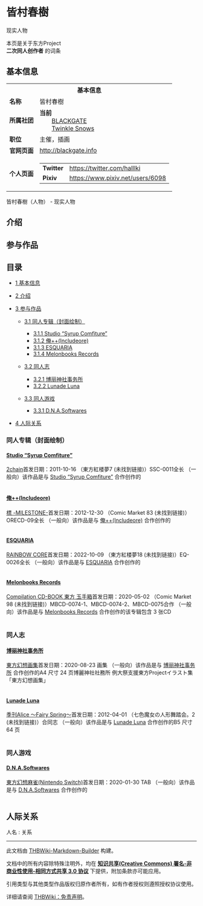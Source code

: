 # 皆村春樹

<!-- source html: G:\repos\THBWiki-Markdown-Builder\THBWikiMarkdown\Temp\main\a\a0\ns0%3A%E7%9A%86%E6%9D%91%E6%98%A5%E6%A8%B9.html -->

现实人物

本页是关于东方Project  
 **二次同人创作者** 的词条

## 基本信息

<table><tbody><tr><th colspan="3">基本信息</th></tr><tr><td class="label"><b>名称</b></td><td> 皆村春樹 </td></tr><tr><td class="label"><b>所属社团</b></td><td><b>当前</b><div style="margin-left:2em;"><a href="./BLACKGATE.md" title="BLACKGATE">BLACKGATE</a><br><a href="./Twinkle_Snows.md" title="Twinkle Snows">Twinkle Snows</a></div></td></tr><tr><td class="label"><b>职位</b></td><td>主催，插画</td></tr><tr><td class="label"><b>官网页面</b></td><td><a rel="nofollow" class="external free" href="http://blackgate.info">http://blackgate.info</a></td></tr><tr><td class="label"><b>个人页面</b></td><td><table border="0" cellspacing="0" cellpadding="0"><tbody><tr><td><b>Twitter</b></td><td><a rel="nofollow" class="external free" href="https://twitter.com/halllki">https://twitter.com/halllki</a></td></tr><tr><td><b>Pixiv</b></td><td><a rel="nofollow" class="external free" href="https://www.pixiv.net/users/6098">https://www.pixiv.net/users/6098</a></td></tr></tbody></table></td></tr></tbody></table>

皆村春樹（人物） - 现实人物

## 介绍

## 参与作品

## 目录

- [1 基本信息](#基本信息)
- [2 介绍](#介绍)
- [3 参与作品](#参与作品)

  - [3.1 同人专辑（封面绘制）](#同人专辑（封面绘制）)

    - [3.1.1 Studio “Syrup Comfiture”](#Studio_“Syrup_Comfiture”)
    - [3.1.2 俺++(Includeore)](#俺  (Includeore))
    - [3.1.3 ESQUARIA](#ESQUARIA)
    - [3.1.4 Melonbooks Records](#Melonbooks_Records)



  - [3.2 同人志](#同人志)

    - [3.2.1 博丽神社事务所](#博丽神社事务所)
    - [3.2.2 Lunade Luna](#Lunade_Luna)



  - [3.3 同人游戏](#同人游戏)

    - [3.3.1 D.N.A.Softwares](#D.N.A.Softwares)






- [4 人际关系](#人际关系)





### 同人专辑（封面绘制）

#### [Studio “Syrup Comfiture”](./Studio_“Syrup_Comfiture”.md)
[](./2chain.md)[2chain](./2chain.md)首发日期：2011-10-16 （東方紅楼夢7 (未找到链接)）SSC-0011全长 （一般向）该作品是与 [Studio “Syrup Comfiture”](./Studio_“Syrup_Comfiture”.md) 合作创作的
<table><style data-mw-deduplicate="TemplateStyles:r686458">.mw-parser-output .simple_work{display:grid;min-height:calc(120px + 0.5rem);grid-template-columns:calc(120px + 0.5rem)1fr;grid-template-rows:auto 1fr;grid-template-areas:"cover title""cover props";overflow:hidden}.mw-parser-output .simple_work-cover{grid-area:cover;align-self:center;justify-self:center;overflow:hidden;max-width:100%;max-height:100%;padding:0.25rem;word-break:break-all}.mw-parser-output .simple_work-cover a.new{display:block;text-align:center;padding:0.25rem}.mw-parser-output .simple_work-title{grid-area:title;margin-top:0.25rem;padding-left:0.25rem;font-weight:bold}.mw-parser-output .simple_work-props{grid-area:props;padding-left:0.25rem}.mw-parser-output .simple_work-prop{margin:0.125rem 0}</style>
</table>



#### [俺++(Includeore)](./俺++(Includeore).md)
[](./標_-MILESTONE-.md)[標 -MILESTONE-](./標_-MILESTONE-.md)首发日期：2012-12-30 （Comic Market 83 (未找到链接)）ORECD-09全长 （一般向）该作品是与 [俺++(Includeore)](./俺++(Includeore).md) 合作创作的
<table><link rel="mw-deduplicated-inline-style" href="mw-data:TemplateStyles:r686458">
</table>



#### [ESQUARIA](./ESQUARIA.md)
[](./RAINBOW_CORE.md)[RAINBOW CORE](./RAINBOW_CORE.md)首发日期：2022-10-09 （東方紅楼夢18 (未找到链接)）EQ-0026全长 （一般向）该作品是与 [ESQUARIA](./ESQUARIA.md) 合作创作的
<table><link rel="mw-deduplicated-inline-style" href="mw-data:TemplateStyles:r686458">
</table>



#### [Melonbooks Records](./Melonbooks_Records.md)
[](./Compilation_CD-BOOK_東方_玉手箱.md)[Compilation CD-BOOK 東方 玉手箱](./Compilation_CD-BOOK_東方_玉手箱.md)首发日期：2020-05-02 （Comic Market 98 (未找到链接)）MBCD-0074-1、MBCD-0074-2、MBCD-0075合作 （一般向）该作品是与 [Melonbooks Records](./Melonbooks_Records.md) 合作创作的该专辑包含 3 张CD
<table><link rel="mw-deduplicated-inline-style" href="mw-data:TemplateStyles:r686458">
</table>



### 同人志

#### [博丽神社事务所](./博丽神社事务所.md)
[](./東方幻想画集.md)[東方幻想画集](./東方幻想画集.md)首发日期：2020-08-23 画集 （一般向）该作品是与 [博丽神社事务所](./博丽神社事务所.md) 合作创作的A4&#160;尺寸 24&#160;页博麗神社社務所 例大祭支援東方Projectイラスト集「東方幻想画集」
<table><link rel="mw-deduplicated-inline-style" href="mw-data:TemplateStyles:r686458">
</table>



#### [Lunade Luna](./Lunade_Luna.md)
[](./季刊Alice_～Fairy_Spring～.md)[季刊Alice ～Fairy Spring～](./季刊Alice_～Fairy_Spring～.md)首发日期：2012-04-01 （七色魔女の人形舞踏会。2 (未找到链接)）合同志 （一般向）该作品是与 [Lunade Luna](./Lunade_Luna.md) 合作创作的B5&#160;尺寸 64&#160;页
<table><link rel="mw-deduplicated-inline-style" href="mw-data:TemplateStyles:r686458">
</table>



### 同人游戏

#### [D.N.A.Softwares](./D.N.A.Softwares.md)
[](./東方幻想麻雀(Nintendo_Switch).md)[東方幻想麻雀(Nintendo Switch)](./東方幻想麻雀(Nintendo_Switch).md)首发日期：2020-01-30 TAB （一般向）该作品是与 [D.N.A.Softwares](./D.N.A.Softwares.md) 合作创作的
<table><link rel="mw-deduplicated-inline-style" href="mw-data:TemplateStyles:r686458">
</table>



## 人际关系
人名
: 关系





---

此文档由 [THBWiki-Markdown-Builder](https://github.com/Delsin-Yu/THBWiki-Markdown-Builder) 构建。

文档中的所有内容除特殊注明外，均在 [**知识共享(Creative Commons) 署名-非商业性使用-相同方式共享 3.0 协议**](https://creativecommons.org/licenses/by-sa/3.0/deed.zh-hans) 下提供，附加条款亦可能应用。

引用类型与其他类型作品版权归原作者所有，如有作者授权则遵照授权协议使用。

详细请查阅 [THBWiki：免责声明](https://thbwiki.cc/THBWiki:%E5%85%8D%E8%B4%A3%E5%A3%B0%E6%98%8E)。

